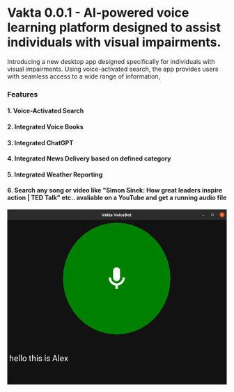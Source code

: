 # Vakta 0.0.1 - AI-powered voice learning platform designed to assist individuals with visual impairments.

Introducing a new desktop app designed specifically for individuals with visual impairments. Using voice-activated search, the app provides users with seamless access to a wide range of information,


### Features


#### 1. Voice-Activated Search
#### 2. Integrated Voice Books
#### 3. Integrated ChatGPT
#### 4. Integrated News Delivery based on defined category 
#### 5. Integrated Weather Reporting
#### 6. Search any song or video like "Simon Sinek: How great leaders inspire action | TED Talk" etc.. avaliable on a YouTube and get a running audio file

![Alt Text](demo/sdfghu64tergdfhuu57463twt.png)
